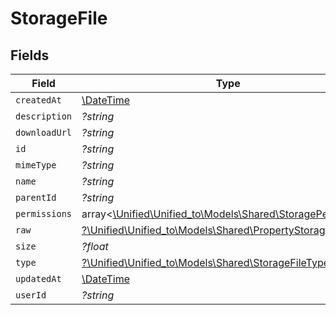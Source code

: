 # StorageFile


## Fields

| Field                                                                                                      | Type                                                                                                       | Required                                                                                                   | Description                                                                                                |
| ---------------------------------------------------------------------------------------------------------- | ---------------------------------------------------------------------------------------------------------- | ---------------------------------------------------------------------------------------------------------- | ---------------------------------------------------------------------------------------------------------- |
| `createdAt`                                                                                                | [\DateTime](https://www.php.net/manual/en/class.datetime.php)                                              | :heavy_minus_sign:                                                                                         | N/A                                                                                                        |
| `description`                                                                                              | *?string*                                                                                                  | :heavy_minus_sign:                                                                                         | N/A                                                                                                        |
| `downloadUrl`                                                                                              | *?string*                                                                                                  | :heavy_minus_sign:                                                                                         | N/A                                                                                                        |
| `id`                                                                                                       | *?string*                                                                                                  | :heavy_minus_sign:                                                                                         | N/A                                                                                                        |
| `mimeType`                                                                                                 | *?string*                                                                                                  | :heavy_minus_sign:                                                                                         | N/A                                                                                                        |
| `name`                                                                                                     | *?string*                                                                                                  | :heavy_minus_sign:                                                                                         | N/A                                                                                                        |
| `parentId`                                                                                                 | *?string*                                                                                                  | :heavy_minus_sign:                                                                                         | N/A                                                                                                        |
| `permissions`                                                                                              | array<[\Unified\Unified_to\Models\Shared\StoragePermission](../../Models/Shared/StoragePermission.md)>     | :heavy_minus_sign:                                                                                         | N/A                                                                                                        |
| `raw`                                                                                                      | [?\Unified\Unified_to\Models\Shared\PropertyStorageFileRaw](../../Models/Shared/PropertyStorageFileRaw.md) | :heavy_minus_sign:                                                                                         | N/A                                                                                                        |
| `size`                                                                                                     | *?float*                                                                                                   | :heavy_minus_sign:                                                                                         | N/A                                                                                                        |
| `type`                                                                                                     | [?\Unified\Unified_to\Models\Shared\StorageFileType](../../Models/Shared/StorageFileType.md)               | :heavy_minus_sign:                                                                                         | N/A                                                                                                        |
| `updatedAt`                                                                                                | [\DateTime](https://www.php.net/manual/en/class.datetime.php)                                              | :heavy_minus_sign:                                                                                         | N/A                                                                                                        |
| `userId`                                                                                                   | *?string*                                                                                                  | :heavy_minus_sign:                                                                                         | N/A                                                                                                        |